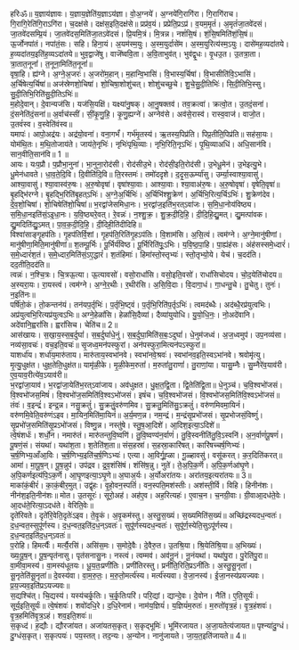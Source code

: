 

  
हरिःॐ॥ य॒ज्ञाय॑ज्ञावः। य॒ज्ञाय॒ज्ञेति॑य॒ज्ञाऽय॑ज्ञा। वो॒अ॒ग्नये॑। अ॒ग्नये॑गि॒रागि॑रा। गि॒रागि॑राच। गि॒रागि॒रेति॑गि॒राऽगि॑रा। च॒दक्ष॑से। दक्ष॑स॒इति॒दक्ष॑से॥ प्रप्र॑व॒यं। प्रप्रेति॒प्रऽप्र॑। व॒यम॒मृतं॑। अ॒मृतं॑जा॒तवे॑दसं। जा॒तवे॑दसम्प्रि॒यं। जा॒तवे॑दस॒मिति॑जा॒तऽवे॑दसं। प्रि॒यमि॒त्रं। मि॒त्रन्न। नशं॑सि॒षं। शं॒सि॒षमिति॑शं॒सि॒षं॥  
ऊ॒र्जोनपा॑तं। नपा॑तं॒सः। सहि। हिना॒यं। अ॒यम॑स्म॒युः। अ॒स्म॒युर्दासे॑म। अ॒स्म॒युरित्य॑स्म॒ऽयुः। दासे॑मह॒व्यदा॑तये। ह॒व्यदा॑तय॒इति॑ह॒व्यऽदा॑तये॥ भुव॒द्वाजे॑षु। वाजॆ॑ष्ववि॒ता। अ॒वि॒ताभुव॑त्। भुव॑द्वृ॒धः। वृ॒धउ॒त। उ॒तत्रा॒ता। त्रा॒तात॒नूनां॑। त॒नूना॒मिति॑त॒नूनां॑॥  
वृषा॒हि। ह्य॑ग्ने। अ॒ग्ने॒अ॒जरः॑। अ॒जरो॑म॒हान्। म॒हान्वि॒भासि॑। वि॒भास्य॒र्चिषा॑। वि॒भासीति॑वि॒ऽभासि॑। अ॒र्चिषेत्य॒र्चिषा॑॥ अज॑स्रेणशो॒चिषा॑। शो॒चिषा॒शोशु॑चत्। शोशु॑चच्छुचे। शु॒चे॒सु॒दी॒तिभिः॑। सि॒दी॒तिभि॒स्सु। सु॒दी॒तिभि॒रिति॑सु॒दी॒तिऽभिः॑॥  
म॒होदे॒वान्। दे॒वान्यज॑सि। यज॑सि॒यक्षि॑। यक्ष्या॑नु॒षक्। आ॒नु॒षक्तव॑। तव॒क्रत्वा॑। क्रत्वो॒त। उ॒तदं॒सना॑। दं॒सनेति॑दं॒सना॑॥ अ॒र्वाच॑स्सीं। सीं॒कृ॒णु॒हि॒। कृ॒णु॒ह्यग्ने॑। अग्नेव॑से। अव॑से॒रास्व॑। रास्व॒वाज॑। वाजो॒त। उ॒तवं॑स्व। व॒स्वेति॑वंस्व॥  
यमापः॑। आपो॒अद्र॑यः। अद्र॑यो॒वना॑। वना॒गर्भं॑। गर्भ॑मृ॒तस्य॑। ऋ॒तस्य॒पिप्र॑ति। पिप्र॒तीति॒पिप्र॑ति॥ सह॑सा॒यः। योम॑थि॒तः। म॒थि॒तोजाय॑ते। जाय॑ते॒नृभिः॑। नृभिः॑पृथि॒व्याः। नृभि॒रिति॒नृऽभिः॑। पृ॒थि॒व्याअधि॑। अधि॒सान॑वि। सान॒वीति॒सान॑वि॥ 1 ॥  
आयः। यःप॒प्रौ। प॒प्रौभा॒नुना॑। भा॒नुना॒रोद॑सी। रोद॑सीउ॒भे। रोद॑सी॒इति॒रोद॑सी। उ॒भेधू॒मेन॑। उ॒भेइत्यु॒भे। धू॒मेन॑धावते। धा॒व॒ते॒दि॒वि। दि॒वीति॑दि॒वि॥ ति॒रस्तमः॑। तमो॑ददृशे। द॒दृ॒स॒ऊर्म्या॑सु। उर्म्या॒स्वाश्या॒वासु॑। आश्या॒वासु॑। श्या॒वास्व॑रु॒षः। अ॒रु॒षोवृषा॑। वृषा॑श्या॒वाः। आश्या॒वाः। श्या॒वाअ॑रु॒षः। अ॒रु॒षोवृषा॑। वृषेति॒वृषा॑॥  
बृ॒हद्भि॑रग्ने। बृ॒हद्भि॒रिति॑बृ॒हत्ऽभिः॑। अ॒ग्ने॒अ॒र्चिभिः॑। अ॒र्चिभि॑श्शु॒क्रेण॑। अ॒र्चिभि॒रित्य॒र्चिऽभिः॑। शु॒क्रेण॑देव। दे॒व॒शो॒चिषा॑। शो॒चिषेति॑शो॒चिषा॑॥ भ॒रद्वा॑जेसमिधा॒नः। भ॒रद्वा॑ज॒इति॑भ॒रत्ऽवा॑जः। स॒मि॒धा॒नोय॑विष्ठ्य। स॒मि॒धा॒नइति॑सं॒ऽइ॒धा॒नः। य॒वि॒ष्ठ्यरे॒वत्। रे॒वन्नः॑। न॒श्शु॒क्र॒। शु॒क्र॒दी॒दि॒हि॒। दी॒दि॒हि॒द्यु॒मत्। द्यु॒मत्पा॑वक। द्यु॒मदिति॑द्यु॒ऽमत्। पा॒व॒क॒दी॒दि॒हि॒। दी॒दिही॒ति॑दीदिहि॥  
विश्वा॑साङ्गृ॒हप॑तिः। गृ॒हप॑तिर्वि॒शां। गृ॒हप॑ति॒रिति॑गृ॒हऽप॑तिः। वि॒शाम॑सि। अ॒सि॒त्वं। त्वम॑ग्ने। अ॒ग्ने॒मानु॑षीणां। मानु॑षीणा॒मिति॒मानु॑षीणां॥ श॒तम्पू॒र्भिः। पू॒र्भिर्य॑विष्ठ। पू॒र्भिरिति॑पूः॒ऽभिः। य॒वि॒ष्ठ॒पा॒हि। पा॒ह्यंह॑सः। अंह॑सस्समे॒ध्दारं॑। स॒मे॒ध्दारं॑श॒तं। स॒मे॒ध्दार॒मिति॑सं॒ऽए॒द्धारं॑। श॒तंहिमाः॑। हिमा॑स्तो॒स्तृभ्यः॑। स्तो॒तृभ्यो॒ये। येच॑। च॒दद॑ति। दद॒तीति॒दद॑ति॥  
त्वन्नः॑। न॒श्चि॒त्रः। चि॒त्रऊ॒त्या। ऊ॒त्यावसो॑। वसो॒राधां॑सि। वसो॒इति॒वसो॑। राधां॑सिचोदय। चो॒द॒येति॑चोदय॥ अ॒स्यरा॒यः। रा॒यस्त्वं। त्वम॑ग्ने। अ॒ग्ने॒र॒थीः। र॒थीर॑सि। अ॒सि॒वि॒दाः। वि॒दागा॒धं। गा॒धन्तु॒चे। तु॒चेतु। तुनः॑। न॒इति॑नः॥  
पर्षि॑तो॒कं। तो॒कन्तन॑यं। तन॑यप॒र्तृभिः॑। प॒र्तृभि॒ष्ट्वं। प॒र्तृभि॒रिति॑प॒र्तृऽभिः॑। त्वमद॑ब्धैः। अद॑ब्धै॒रप्र॑युत्वभिः। अप्र॑युत्वभि॒रित्यप्र॑युत्वऽभिः॥ अग्ने॒हेळां॑सि। हेळां॑सि॒दैव्या॑। दैव्या॑युयोधि। यु॒यो॒धि॒नः॒। नो॒अदे॑वानि। अदे॑वानि॒ह्वरां॑सि। ह्वरां॑सिच। चेति॑च॥ 2॥  
आस॑खायः। स॒खा॒य॒स्स॒ब॒र्दुघां॑। स॒ब॒र्दुघां॑धे॒नुं। स॒ब॒र्दुघा॒मिति॑स॒बः॒ऽदुघां॑। धे॒नुम॑जध्वं। अ॒ज॒ध्वमुप॑। उप॒नव्य॑सा। नव्य॑सा॒वचः॑। वच॒इति॒वचः॑॥ सृ॒जध्व॒मन॑पस्फुरां। अन॑पस्फुरा॒मित्यन॑पऽस्फुरां॥  
याशर्धा॑य। शर्धा॑य॒मारु॑ताय। मारु॑ताय॒स्वभा॑नवे। स्वभा॑नवे॒श्रवः॑। स्वभा॑नव॒इति॒स्वऽभा॑नवे। श्रवोमृ॑त्यु। मृ॒त्यु॒धुक्ष॑त। धुक्ष॒तेति॒धुक्ष॑त॥ यामृ॑ळी॒के। मृ॒ळी॒केम॒रुतां॑। म॒रुतां॑तु॒राणां॑। तु॒राणां॒या। यासु॒म्नैः। सु॒म्नैरे॑व॒याव॑री। ए॒व॒याव॒रीत्ये॑व॒ऽयाव॑री॥  
भ॒रद्वा॑जा॒याव॑। भ॒रद्वा॑जा॒येति॑भ॒रत्ऽवा॑जाय। अव॑धुक्षत। धु॒क्ष॒त॒द्वि॒ता। द्वि॒तेति॑द्वि॒ता॥ धे॒नुञ्च॑। च॒वि॒श्वभो॑जसं। वि॒श्वभो॑जस॒मिषं॑। वि॒श्वभो॑ज॒समिति॑वि॒श्वऽभो॑जसं। इषं॑च। च॒वि॒श्वभो॑जसं। वि॒श्वभो॑जस॒मिति॑वि॒श्वऽभो॑जसं॥  
तंवः॑। व॒इन्द्रं॑। इन्द्र॒न्न। नसु॒क्रतुं॑। सु॒क्रतुं॒वरु॑णमिव। सु॒क्रतु॒मिति॑सु॒ऽक्रतुं॑। वरु॑णमिवमा॒यिनं॑। वरु॑णमि॒वेति॒वरु॑णंऽइव। मा॒यिन॒मिति॑मा॒यिनं॑॥ अ॒र्य॒मण॒न्न। नम॒न्द्रं। म॒न्द्रंसृ॒प्रभो॑जसं। सृ॒प्रभोजसं॒विष्णुं॑। सृ॒प्रभो॑ज॒समिति॑सृ॒प्रऽभो॑जसं। विष्णु॒न्न। नस्तु॑षे। स्तु॒ष॒आ॒दिशे॑। आ॒दिश॒इत्या॒ऽदिशे॑॥  
त्वे॒षंशर्धः॑। शर्धो॒न। नमारु॑तं। मारु॑तन्तुवि॒ष्वणि॑। तु॒वि॒ष्वण्य॑न॒र्वाणं॑। तु॒वि॒स्वनीति॑तु॒वि॒ऽस्वनि॑। अ॒न॒र्वाणं॑पू॒षणं॑। पू॒षणं॒सं। संयथा॑। यथा॑श॒ता। श॒तेति॑श॒ता॥ संस॒हस्रा॑। स॒हस्रा॒कारि॑षत्। कारि॑षच्चर्ष॒णिभ्यः॑। च॒र्ष॒णिभ्य॒आँआ॒विः। च॒र्ष॒णिभ्य॒इति॑च॒र्ष॒णिऽभ्यः॑। एत्या। आ॒विर्गू॒ह्ळा। गू॒ळ्हावसु॑। वसू॑करत्। क॒र॒दिति॑करत्॥  
आमा॑। मा॒पू॒ष॒न्। पू॒ष॒न्नुप॑। उप॑द्रव। द्र॒व॒शंसि॑षं। शंसि॑ष॒न्नु। नुते॑। ते॒अ॒पि॒क॒र्णॆ। अ॒पि॒क॒र्णआ॑घृ॒णे। अ॒पि॒कर्णइत्य॑पि॒ऽक॒र्णॆ। आ॒घृ॒णइत्या॒ऽघृ॒णे॥ अ॒घाअ॒र्यः। अ॒र्योअरा॑तयः। अरा॑तय॒इत्यरा॑तयः॥ 3॥  
माका॑कं॒बीरं॑। का॒कं॒बीर॒मुत्। उद्वृ॑हः। वृ॒हो॒वन॒स्पतिं॑। वन॒स्पति॒मश॑स्तीः। अश॑स्ती॒र्वि। विहि। हिनीन॑शः। नीन॑श॒इति॒नीन॑शः॥ मोत। उ॒तसूरः॑। सूरो॒अह॑। अह॑ए॒व। अह॒रित्यहः॑। ए॒वाच॒न। च॒नग्री॒वाः। ग्री॒वाआ॒दध॑ते॒वेः। आ॒दध॑ते॒रित्या॒ऽदध॑ते। वेरिति॒वेः॥  
दृते॑रिवते। दृते॑रि॒वेति॒दृतेः॑ऽइव। ते॒वृ॒कं। अ॒वृ॒कम॑स्तु। अ॒स्तु॒स॒ख्यं। स॒ख्यमिति॑स॒ख्यं॥ अच्छि॑द्रस्यदध॒न्वतः॑। द॒ध॒न्वत॒स्सुपू॑र्णस्य। द॒ध॒न्वत॒इति॑द॒ध॒न्ऽवतः॑। सुपू॑र्णस्यदध॒न्वतः॑। सुपू॑र्ण॒स्येति॒सुऽपू॑र्णस्य। द॒ध॒न्वत॒इति॑द॒ध॒न्ऽवतः॑॥  
प॒रोहि। हिमर्त्यैः॑। मर्त्यै॒रसि॑। असि॑स॒मः। स॒मोदे॒वैः। दे॒वैरु॒त। उ॒तश्रि॒या। श्रि॒येति॑श्रि॒या॥ अ॒भिख्यः॑। ख्यः॒पू॒ष॒न्। पू॒ष॒न्पृत॑नासु। पृत॑सनासु॒नः। नस्त्वं। त्वम्मव॑। अव॑नू॒नं। नू॒नंयथा॑। यथा॑पु॒रा। पु॒रेति॑पु॒रा॥  
वा॒मीवा॒मस्य॑। वा॒मस्य॑धूतयः। धू॒य॒तः॒प्रणी॑तिः। प्रणी॑तिरस्तु। प्रनी॑ति॒रिति॒प्रऽनी॑तिः। अ॒स्तु॒सू॒नृता॑। सू॒नृतेति॑सू॒नृता॑॥ दे॒वस्य॑वा। वा॒म॒रु॒तः॒। म॒रु॒तो॒मर्त्य॑स्य। मर्त्य॑स्यवा। वे॒जा॒नस्य॑। ई॒जा॒नस्य॑प्रयज्यवः। प्र॒य॒ज्यव॒इति॑प्रऽयज्यवः॥  
स॒द्यश्चि॑त्। चि॒द्यस्य॑। यस्य॑चर्कृ॒तिः। च॒र्कृ॒तिःपरि॑। परि॒द्यां। द्यान्दे॒वः। दे॒वोन। नैति॑। ए॒ति॒सूर्यः॑। सूर्य॒इति॒सूर्यः॑॥ त्वे॒षंशवः॑। शवो॑दधि॒रे। द॒धि॒रेनाम॑। नाम॑य॒ज्ञियं॑। य॒ज्ञियं॑म॒रुतः॑। म॒रुतो॑वृत्र॒हं। वृ॒त्र॒हंशवः॑। वृ॒त्र॒हमिति॑वृ॒त्र॒ऽहं। शव॒इति॒शवः॑॥  
स॒कृध्द॑। ह॒द्यौः। द्यौरजा॑यत। अजा॑यतस॒कृत्। स॒कृद्भूमिः॑। भूमि॑रजायत। अ॒जा॒यतेत्य॑जायत॥ पृश्न्या॑दु॒ग्धं। दु॒ग्धंस॒कृत्। स॒कृत्पयः॑। पय॒स्तत्। तद॒न्यः। अ॒न्योन। नानु॑जायते। जा॒य॒त॒इति॑जायते॥ 4॥  

